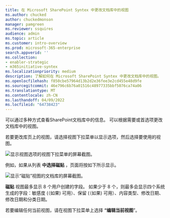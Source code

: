 ```yaml
---
title: 在 Microsoft SharePoint Syntex 中更改文档库中的视图
ms.author: chucked
author: chuckedmonson
manager: pamgreen
ms.reviewer: ssquires
audience: admin
ms.topic: article
ms.customer: intro-overview
ms.prod: microsoft-365-enterprise
search.appverid: ''
ms.collection:
- enabler-strategic
- m365initiative-syntex
ms.localizationpriority: medium
description: 了解如何在 Microsoft SharePoint Syntex 中更改文档库中的视图。
ms.openlocfilehash: f850cbe57964d13b2d2e36fee3e2cd455e48d9fe
ms.sourcegitcommit: 46e796c6b76a01516c48977335bbf5076ca74a06
ms.translationtype: MT
ms.contentlocale: zh-CN
ms.lasthandoff: 04/09/2022
ms.locfileid: "64738423"
---
```

可以通过多种方式查看SharePoint文档库中的信息。 可以根据需要或首选项更改文档库中的视图。

若要更改库页上的视图，请选择视图下拉菜单以显示选项，然后选择要使用的视图。

   ![显示视图选项的视图下拉菜单的屏幕截图。](../media/content-understanding/document-library-view-menu.png) 

例如，如果从列表 **中选择磁贴** ，页面将按如下所示显示。

   ![显示“磁贴”视图的文档库的屏幕截图。](../media/content-understanding/document-library-tiles-view.png) 

**磁贴** 视图最多显示 8 个用户创建的字段。 如果少于 8 个，则最多会显示四个系统生成的字段：敏感度 (（如果) 可用）、保留 (（如果) 可用）、内容类型、修改日期、修改日期和分类日期。

若要编辑任何当前视图，请在视图下拉菜单上选择 **“编辑当前视图**”。
